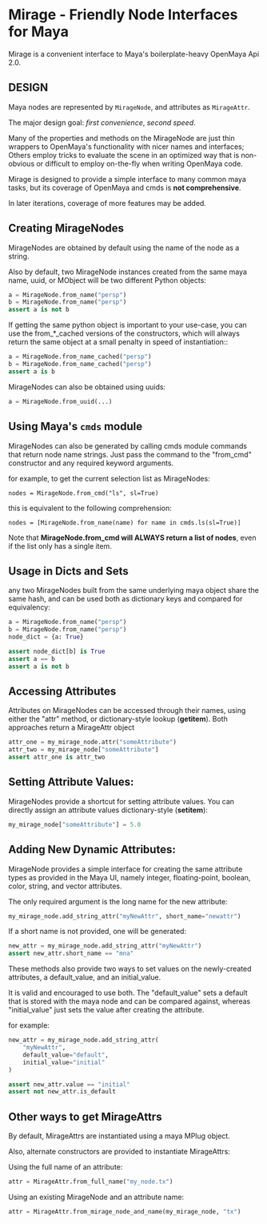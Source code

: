 # Mirage - Friendly Node Interfaces for Maya

Mirage is a convenient interface to Maya's boilerplate-heavy OpenMaya Api 2.0.

DESIGN
------
Maya nodes are represented by `MirageNode`, and attributes as `MirageAttr`.

The major design goal: *first convenience*, *second speed*.

Many of the properties and methods on the MirageNode are just thin wrappers to
OpenMaya's functionality with nicer names and interfaces; Others employ tricks
to evaluate the scene in an optimized way that is non-obvious or difficult to
employ on-the-fly when writing OpenMaya code.

Mirage is designed to provide a simple interface to many common
maya tasks, but its coverage of OpenMaya and cmds is **not comprehensive**.

In later iterations, coverage of more features may be added.


Creating MirageNodes
--------------------

MirageNodes are obtained by default using the name of the node as a string.

Also by default, two MirageNode instances created from the same maya name, uuid,
or MObject will be two different Python objects:
```python
a = MirageNode.from_name("persp")
b = MirageNode.from_name("persp")
assert a is not b
```
If getting the same python object is important to your use-case, you can
use the from_*_cached versions of the constructors, which will always
return the same object at a small penalty in speed of instantiation::
```python
a = MirageNode.from_name_cached("persp")
b = MirageNode.from_name_cached("persp")
assert a is b
```

MirageNodes can also be obtained using uuids:
```python
a = MirageNode.from_uuid(...)
```

Using Maya's `cmds` module
--------------------------
MirageNodes can also be generated by calling cmds module commands that return node
name strings.  Just pass the command to the "from_cmd" constructor and any
required keyword arguments.

for example, to get the current selection list as MirageNodes:

    nodes = MirageNode.from_cmd("ls", sl=True)

this is equivalent to the following comprehension:

    nodes = [MirageNode.from_name(name) for name in cmds.ls(sl=True)]

Note that **MirageNode.from_cmd will ALWAYS return a list of nodes**, even if the
list only has a single item.

Usage in Dicts and Sets
-----------------------
any two MirageNodes built from the same underlying maya object share the same
hash, and can be used both as dictionary keys and compared for equivalency:

```python
a = MirageNode.from_name("persp")
b = MirageNode.from_name("persp")
node_dict = {a: True}

assert node_dict[b] is True
assert a == b
assert a is not b
```

Accessing Attributes
--------------------
Attributes on MirageNodes can be accessed through their names, using either
the "attr" method, or dictionary-style lookup (__getitem__).  Both
approaches return a MirageAttr object

```python
attr_one = my_mirage_node.attr("someAttribute")
attr_two = my_mirage_node["someAttribute"]
assert attr_one is attr_two
```

Setting Attribute Values:
-------------------------
MirageNodes provide a shortcut for setting attribute values.  You can
directly assign an attribute values dictionary-style (__setitem__):

```python
my_mirage_node["someAttribute"] = 5.0
```

Adding New Dynamic Attributes:
------------------------------
MirageNode provides a simple interface for creating the same attribute
types as provided in the Maya UI, namely integer, floating-point,
boolean, color, string, and vector attributes.

The only required argument is the long name for the new attribute:

```python
my_mirage_node.add_string_attr("myNewAttr", short_name="newattr")
```

If a short name is not provided, one will be generated:

```python
new_attr = my_mirage_node.add_string_attr("myNewAttr")
assert new_attr.short_name == "mna"
```

These methods also provide two ways to set values on the newly-created
attributes, a default_value, and an initial_value.

It is valid and encouraged to use both.  The "default_value" sets a default
that is stored with the maya node and can be compared against, whereas
"initial_value" just sets the value after creating the attribute.

for example:
```python
new_attr = my_mirage_node.add_string_attr(
    "myNewAttr",
    default_value="default",
    initial_value="initial"
)

assert new_attr.value == "initial"
assert not new_attr.is_default
```

Other ways to get MirageAttrs
-----------------------------

By default, MirageAttrs are instantiated using a maya MPlug object.

Also, alternate constructors are provided to instantiate MirageAttrs:

Using the full name of an attribute:
```python
attr = MirageAttr.from_full_name("my_node.tx")
```
Using an existing MirageNode and an attribute name:
```python
attr = MirageAttr.from_mirage_node_and_name(my_mirage_node, "tx")
```
